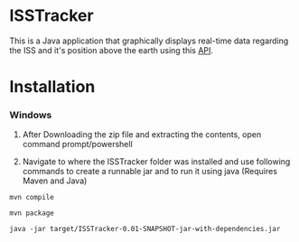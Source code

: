 # ISSTracker
  This is a Java application that graphically displays real-time data regarding the ISS and it's position above the earth using this [API](https://wheretheiss.at/w/developer). 
  

# Installation
### Windows
  1. After Downloading the zip file and extracting the contents, open command prompt/powershell

  2. Navigate to where the ISSTracker folder was installed and use following commands to create a runnable jar and to run it using java (Requires Maven and Java)

  ```
  mvn compile
  
  mvn package
  
  java -jar target/ISSTracker-0.01-SNAPSHOT-jar-with-dependencies.jar
  ```
